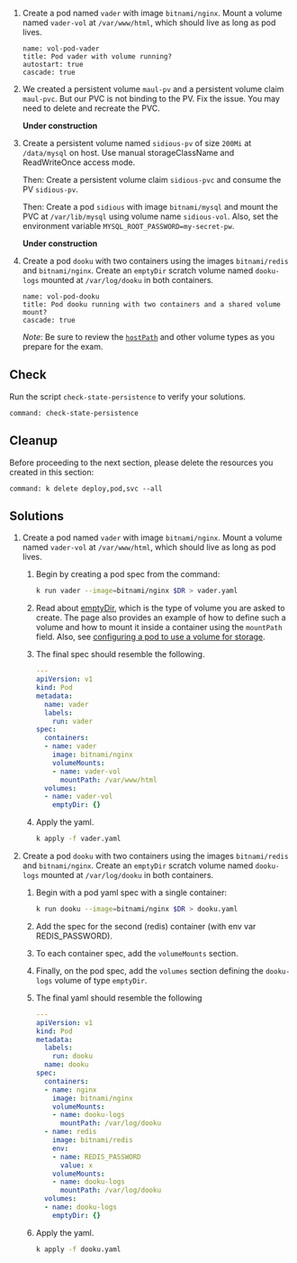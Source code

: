 
1. Create a pod named `vader` with image `bitnami/nginx`. Mount a volume named `vader-vol` at `/var/www/html`, which should live as long as pod lives.

    ```examiner:execute-test
    name: vol-pod-vader
    title: Pod vader with volume running?
    autostart: true
    cascade: true
    ```

1. We created a persistent volume `maul-pv` and a persistent volume claim `maul-pvc`. But our PVC is not binding to the PV. Fix the issue. You may need to delete and recreate the PVC.

    **Under construction**

1. Create a persistent volume named `sidious-pv` of size `200Mi` at `/data/mysql` on host. Use manual storageClassName and ReadWriteOnce access mode.

    Then: Create a persistent volume claim `sidious-pvc` and consume the PV `sidious-pv`.

    Then: Create a pod `sidious` with image `bitnami/mysql` and mount the PVC at `/var/lib/mysql` using volume name `sidious-vol`. Also, set the environment variable `MYSQL_ROOT_PASSWORD=my-secret-pw`.

    **Under construction**

1. Create a pod `dooku` with two containers using the images `bitnami/redis` and `bitnami/nginx`.
   Create an `emptyDir` scratch volume named `dooku-logs` mounted at `/var/log/dooku` in both containers.

    ```examiner:execute-test
    name: vol-pod-dooku
    title: Pod dooku running with two containers and a shared volume mount?
    cascade: true
    ```

    _Note_: Be sure to review the [`hostPath`](https://kubernetes.io/docs/concepts/storage/volumes/#hostpath) and other volume types as you prepare for the exam.

## Check

Run the script `check-state-persistence` to verify your solutions.

```terminal:execute
command: check-state-persistence
```

## Cleanup

Before proceeding to the next section, please delete the resources you created in this section:

```terminal:execute
command: k delete deploy,pod,svc --all
```

## Solutions

1. Create a pod named `vader` with image `bitnami/nginx`. Mount a volume named `vader-vol` at `/var/www/html`, which should live as long as pod lives.

    1. Begin by creating a pod spec from the command:

        ```bash
        k run vader --image=bitnami/nginx $DR > vader.yaml
        ```

    1. Read about [emptyDir](https://kubernetes.io/docs/concepts/storage/volumes/#emptydir), which is the type of volume you are asked to create.  The page also provides an example of how to define such a volume and how to mount it inside a container using the `mountPath` field.  Also, see [configuring a pod to use a volume for storage](https://kubernetes.io/docs/tasks/configure-pod-container/configure-volume-storage/).

    1. The final spec should resemble the following.

        ```yaml
        ---
        apiVersion: v1
        kind: Pod
        metadata:
          name: vader
          labels:
            run: vader
        spec:
          containers:
          - name: vader
            image: bitnami/nginx
            volumeMounts:
            - name: vader-vol
              mountPath: /var/www/html
          volumes:
          - name: vader-vol
            emptyDir: {}
        ```

    1. Apply the yaml.

        ```bash
        k apply -f vader.yaml
        ```

1. Create a pod `dooku` with two containers using the images `bitnami/redis` and `bitnami/nginx`.
   Create an `emptyDir` scratch volume named `dooku-logs` mounted at `/var/log/dooku` in both containers.

    1. Begin with a pod yaml spec with a single container:

        ```bash
        k run dooku --image=bitnami/nginx $DR > dooku.yaml
        ```

    1. Add the spec for the second (redis) container (with env var REDIS_PASSWORD).

    1. To each container spec, add the `volumeMounts` section.

    1. Finally, on the pod spec, add the `volumes` section defining the `dooku-logs` volume of type `emptyDir`.

    1. The final yaml should resemble the following

        ```yaml
        ---
        apiVersion: v1
        kind: Pod
        metadata:
          labels:
            run: dooku
          name: dooku
        spec:
          containers:
          - name: nginx
            image: bitnami/nginx
            volumeMounts:
            - name: dooku-logs
              mountPath: /var/log/dooku
          - name: redis
            image: bitnami/redis
            env:
            - name: REDIS_PASSWORD
              value: x
            volumeMounts:
            - name: dooku-logs
              mountPath: /var/log/dooku
          volumes:
          - name: dooku-logs
            emptyDir: {}
        ```

    1. Apply the yaml.

        ```bash
        k apply -f dooku.yaml
        ```
